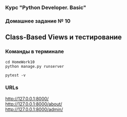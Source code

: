 ### Курс "Python Developer. Basic" ###

### Домашнее задание № 10 ###

## Class-Based Views и тестирование ##

### Команды в терминале ###

```
cd HomeWork10
python manage.py runserver

pytest -v
```

### URLs ###

http://127.0.0.1:8000/   
http://127.0.0.1:8000/about/   
http://127.0.0.1:8000/admin/

